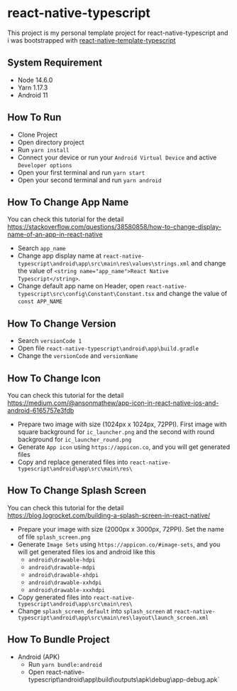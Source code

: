 # react-native-typescript
This project is my personal template project for react-native-typescript and i was bootstrapped with [react-native-template-typescript](https://github.com/react-native-community/react-native-template-typescript)

## System Requirement
- Node 14.6.0
- Yarn 1.17.3
- Android 11

## How To Run
- Clone Project
- Open directory project
- Run `yarn install`
- Connect your device or run your `Android Virtual Device` and active `Developer options`
- Open your first terminal and run `yarn start`
- Open your second terminal and run `yarn android` 

## How To Change App Name
You can check this tutorial for the detail https://stackoverflow.com/questions/38580858/how-to-change-display-name-of-an-app-in-react-native
- Search `app_name`
- Change app display name at `react-native-typescript\android\app\src\main\res\values\strings.xml` and change the value of `<string name="app_name">React Native Typescript</string>`.
  <br>
- Change default app name on Header, open `react-native-typescript\src\config\Constant\Constant.tsx` and change the value of `const APP_NAME`

## How To Change Version
- Search `versionCode 1`
- Open file `react-native-typescript\android\app\build.gradle`
- Change the `versionCode` and `versionName`

## How To Change Icon
You can check this tutorial for the detail https://medium.com/@ansonmathew/app-icon-in-react-native-ios-and-android-6165757e3fdb
- Prepare two image with size (1024px x 1024px, 72PPI). First image with square background for `ic_launcher.png` and the second with round background for `ic_launcher_round.png`
- Generate `App icon` using `https://appicon.co`, and you will get generated files
- Copy and replace generated files into `react-native-typescript\android\app\src\main\res\`

## How To Change Splash Screen
You can check this tutorial for the detail https://blog.logrocket.com/building-a-splash-screen-in-react-native/
- Prepare your image with size (2000px x 3000px, 72PPI). Set the name of file `splash_screen.png`
- Generate `Image Sets` using `https://appicon.co/#image-sets`, and you will get generated files ios and android like this
  - `android\drawable-hdpi`
  - `android\drawable-mdpi`
  - `android\drawable-xhdpi`
  - `android\drawable-xxhdpi`
  - `android\drawable-xxxhdpi`
- Copy generated files into `react-native-typescript\android\app\src\main\res\`
- Change `splash_screen_default` into `splash_screen` at `react-native-typescript\android\app\src\main\res\layout\launch_screen.xml`

## How To Bundle Project
- Android (APK)
  - Run `yarn bundle:android`
  - Open react-native-typescript\android\app\build\outputs\apk\debug\app-debug.apk`
